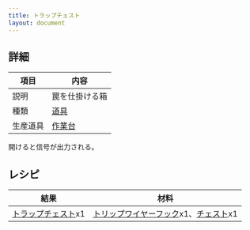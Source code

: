 ```yaml
---
title: トラップチェスト
layout: document
---
```

## 詳細

|項目|内容|
|---|---|
|説明|罠を仕掛ける箱|
|種類|[道具](道具)|
|生産道具|[作業台](作業台)|

開けると信号が出力される。

## レシピ

|結果|材料|
|---|---|
|[トラップチェスト](トラップチェスト)x1|[トリップワイヤーフック](トリップワイヤーフック)x1、[チェスト](チェスト)x1|
